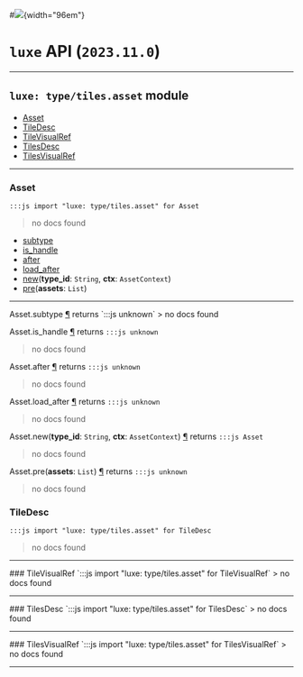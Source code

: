 #![](../../../../../../images/luxe-dark.svg){width="96em"}

# `luxe` API (`2023.11.0`)  


---

## `luxe: type/tiles.asset` module

- [Asset](#asset)   
- [TileDesc](#tiledesc)   
- [TileVisualRef](#tilevisualref)   
- [TilesDesc](#tilesdesc)   
- [TilesVisualRef](#tilesvisualref)   

---

### Asset
`:::js import "luxe: type/tiles.asset" for Asset`
> no docs found

- [subtype](#Asset.subtype)
- [is_handle](#Asset.is_handle)
- [after](#Asset.after)
- [load_after](#Asset.load_after)
- [new](#Asset.new+2)(**type_id**: `String`, **ctx**: `AssetContext`)
- [pre](#Asset.pre)(**assets**: `List`)

<hr/>
<endpoint module="luxe: type/tiles.asset" class="Asset" signature="subtype"></endpoint>
<signature id="Asset.subtype">Asset.subtype
<a class="headerlink" href="#Asset.subtype" title="Permanent link">¶</a></signature>
<span class='api_ret'>returns</span> `:::js unknown`
> no docs found   

<endpoint module="luxe: type/tiles.asset" class="Asset" signature="is_handle"></endpoint>
<signature id="Asset.is_handle">Asset.is_handle
<a class="headerlink" href="#Asset.is_handle" title="Permanent link">¶</a></signature>
<span class='api_ret'>returns</span> `:::js unknown`
> no docs found   

<endpoint module="luxe: type/tiles.asset" class="Asset" signature="after"></endpoint>
<signature id="Asset.after">Asset.after
<a class="headerlink" href="#Asset.after" title="Permanent link">¶</a></signature>
<span class='api_ret'>returns</span> `:::js unknown`
> no docs found   

<endpoint module="luxe: type/tiles.asset" class="Asset" signature="load_after"></endpoint>
<signature id="Asset.load_after">Asset.load_after
<a class="headerlink" href="#Asset.load_after" title="Permanent link">¶</a></signature>
<span class='api_ret'>returns</span> `:::js unknown`
> no docs found   

<endpoint module="luxe: type/tiles.asset" class="Asset" signature="new(type_id : String, ctx : AssetContext)"></endpoint>
<signature id="Asset.new+2">Asset.new(**type_id**: `String`, **ctx**: `AssetContext`)
<a class="headerlink" href="#Asset.new+2" title="Permanent link">¶</a></signature>
<span class='api_ret'>returns</span> `:::js Asset`
> no docs found   

<endpoint module="luxe: type/tiles.asset" class="Asset" signature="pre(assets : List)"></endpoint>
<signature id="Asset.pre">Asset.pre(**assets**: `List`)
<a class="headerlink" href="#Asset.pre" title="Permanent link">¶</a></signature>
<span class='api_ret'>returns</span> `:::js unknown`
> no docs found   

### TileDesc
`:::js import "luxe: type/tiles.asset" for TileDesc`
> no docs found


<hr/>
### TileVisualRef
`:::js import "luxe: type/tiles.asset" for TileVisualRef`
> no docs found


<hr/>
### TilesDesc
`:::js import "luxe: type/tiles.asset" for TilesDesc`
> no docs found


<hr/>
### TilesVisualRef
`:::js import "luxe: type/tiles.asset" for TilesVisualRef`
> no docs found


<hr/>
